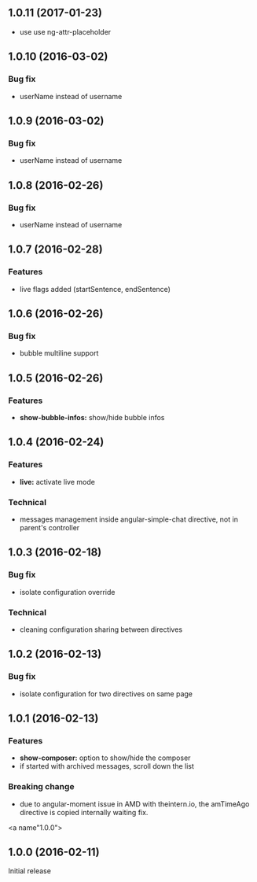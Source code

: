 <a name="1.0.11"></a>
## 1.0.11 (2017-01-23)

* use use ng-attr-placeholder

<a name="1.0.10"></a>
## 1.0.10 (2016-03-02)

### Bug fix

* userName instead of username

<a name="1.0.9"></a>
## 1.0.9 (2016-03-02)

### Bug fix

* userName instead of username

<a name="1.0.8"></a>
## 1.0.8 (2016-02-26)

### Bug fix

* userName instead of username

<a name="1.0.7"></a>
## 1.0.7 (2016-02-28)

### Features

* live flags added (startSentence, endSentence)

<a name="1.0.6"></a>
## 1.0.6 (2016-02-26)

### Bug fix

* bubble multiline support

<a name="1.0.5"></a>
## 1.0.5 (2016-02-26)

### Features

* **show-bubble-infos:** show/hide bubble infos

<a name="1.0.4"></a>
## 1.0.4 (2016-02-24)

### Features

* **live:** activate live mode

### Technical

* messages management inside angular-simple-chat directive, not in parent's controller

<a name="1.0.3"></a>
## 1.0.3 (2016-02-18)

### Bug fix

* isolate configuration override

### Technical

* cleaning configuration sharing between directives

<a name="1.0.2"></a>
## 1.0.2 (2016-02-13)

### Bug fix

* isolate configuration for two directives on same page

<a name="1.0.1"></a>
## 1.0.1 (2016-02-13)

### Features

* **show-composer:** option to show/hide the composer
* if started with archived messages, scroll down the list

### Breaking change

* due to angular-moment issue in AMD with theintern.io, the amTimeAgo directive is copied internally waiting fix.

<a name"1.0.0"></a>
## 1.0.0 (2016-02-11)

Initial release
